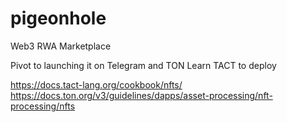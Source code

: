 # pigeonhole
Web3 RWA Marketplace

Pivot to launching it on Telegram and TON
Learn TACT to deploy

https://docs.tact-lang.org/cookbook/nfts/
https://docs.ton.org/v3/guidelines/dapps/asset-processing/nft-processing/nfts
